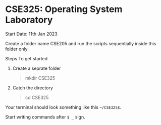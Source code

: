 # CSE325: Operating System Laboratory

Start Date: 11th Jan 2023

Create a folder name CSE205 and run the scripts sequentially inside this folder only.

Steps To get started

1. Create a seprate folder
    > mkdir CSE325
2. Catch the directory
    > cd CSE325

Your terminal should look something like this `~/CSE325$`.

Start writing commands after `$ _` sign.
